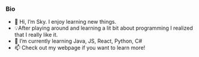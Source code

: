 ### Bio
- 👋 Hi, I’m Sky. I enjoy learning new things.
- 💡After playing around and learning a lit bit about programming I realized that I really like it.
- 🌱 I’m currently learning Java, JS, React, Python, C#
- 📫 Check out my webpage if you want to learn more!
